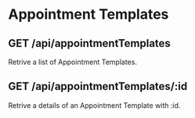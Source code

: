 # Appointment Templates
## GET /api/appointmentTemplates
Retrive a list of Appointment Templates.

## GET /api/appointmentTemplates/:id
Retrive a details of an Appointment Template with :id.
